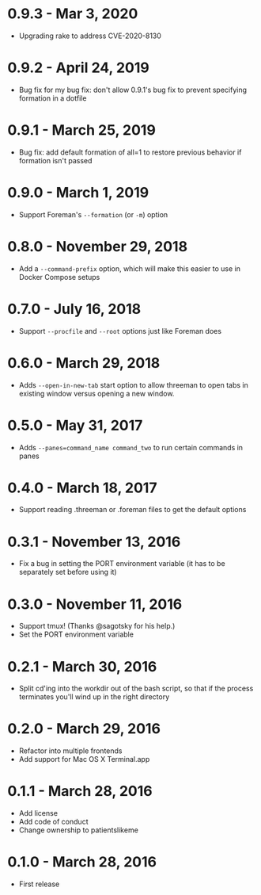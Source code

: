 # 0.9.3 - Mar 3, 2020

* Upgrading rake to address CVE-2020-8130

# 0.9.2 - April 24, 2019

* Bug fix for my bug fix: don't allow 0.9.1's bug fix to prevent specifying formation in a dotfile

# 0.9.1 - March 25, 2019

* Bug fix: add default formation of all=1 to restore previous behavior if formation isn't passed

# 0.9.0 - March 1, 2019

* Support Foreman's `--formation` (or `-m`) option

# 0.8.0 - November 29, 2018

* Add a `--command-prefix` option, which will make this easier to use in Docker Compose setups

# 0.7.0 - July 16, 2018

* Support `--procfile` and `--root` options just like Foreman does

# 0.6.0 - March 29, 2018

* Adds `--open-in-new-tab` start option to allow threeman to open tabs in existing window versus opening a new window.

# 0.5.0 - May 31, 2017

* Adds `--panes=command_name command_two` to run certain commands in panes

# 0.4.0 - March 18, 2017

* Support reading .threeman or .foreman files to get the default options

# 0.3.1 - November 13, 2016

* Fix a bug in setting the PORT environment variable (it has to be separately set before using it)

# 0.3.0 - November 11, 2016

* Support tmux!  (Thanks @sagotsky for his help.)
* Set the PORT environment variable

# 0.2.1 - March 30, 2016

* Split cd'ing into the workdir out of the bash script, so that if the process terminates you'll wind up in the right directory

# 0.2.0 - March 29, 2016

* Refactor into multiple frontends
* Add support for Mac OS X Terminal.app

# 0.1.1 - March 28, 2016

* Add license
* Add code of conduct
* Change ownership to patientslikeme

# 0.1.0 - March 28, 2016

* First release
